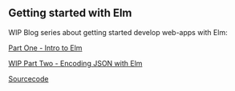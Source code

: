 ## Getting started with Elm

WIP Blog series about getting started develop web-apps with Elm:

[Part One - Intro to Elm](https://github.com/nfuhs/get-started-elm/blob/master/part-one.md)

[WIP Part Two - Encoding JSON with Elm](https://github.com/nfuhs/get-started-elm/blob/master/part-one.md)

[Sourcecode](https://github.com/nfuhs/get-started-elm/blob/master/code)

